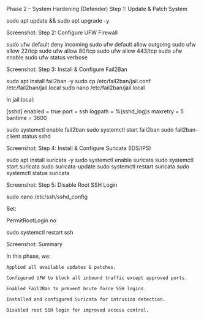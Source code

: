 Phase 2 – System Hardening (Defender)
Step 1: Update & Patch System

sudo apt update && sudo apt upgrade -y

Screenshot:
Step 2: Configure UFW Firewall

sudo ufw default deny incoming
sudo ufw default allow outgoing
sudo ufw allow 22/tcp
sudo ufw allow 80/tcp
sudo ufw allow 443/tcp
sudo ufw enable
sudo ufw status verbose

Screenshot:
Step 3: Install & Configure Fail2Ban

sudo apt install fail2ban -y
sudo cp /etc/fail2ban/jail.conf /etc/fail2ban/jail.local
sudo nano /etc/fail2ban/jail.local

In jail.local:

[sshd]
enabled = true
port    = ssh
logpath = %(sshd_log)s
maxretry = 5
bantime = 3600

sudo systemctl enable fail2ban
sudo systemctl start fail2ban
sudo fail2ban-client status sshd

Screenshot:
Step 4: Install & Configure Suricata (IDS/IPS)

sudo apt install suricata -y
sudo systemctl enable suricata
sudo systemctl start suricata
sudo suricata-update
sudo systemctl restart suricata
sudo systemctl status suricata

Screenshot:
Step 5: Disable Root SSH Login

sudo nano /etc/ssh/sshd_config

Set:

PermitRootLogin no

sudo systemctl restart ssh

Screenshot:
Summary

In this phase, we:

    Applied all available updates & patches.

    Configured UFW to block all inbound traffic except approved ports.

    Enabled Fail2Ban to prevent brute force SSH logins.

    Installed and configured Suricata for intrusion detection.

    Disabled root SSH login for improved access control.
